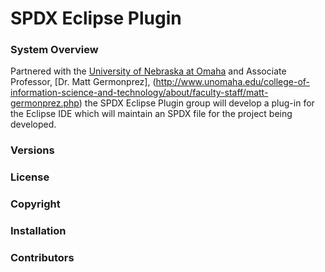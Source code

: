# SPDX Eclipse Plugin

### System Overview

Partnered with the [University of Nebraska at Omaha](http://www.unomaha.edu/) and Associate Professor, [Dr. Matt Germonprez], (http://www.unomaha.edu/college-of-information-science-and-technology/about/faculty-staff/matt-germonprez.php) the SPDX Eclipse Plugin group will develop a plug-in for the Eclipse IDE which will maintain an SPDX file for the project being developed.  

### Versions

### License

### Copyright

### Installation

### Contributors

